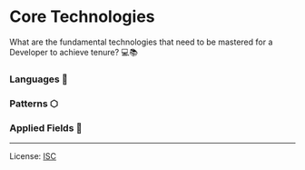 # Core Technologies
What are the fundamental technologies that need to be mastered for a Developer to achieve tenure? 💻📚


### Languages 📝

### Patterns ⬡

### Applied Fields 🤖


---
License: [ISC](https://github.com/obensource/core-technologies/blob/master/LICENSE.md)
